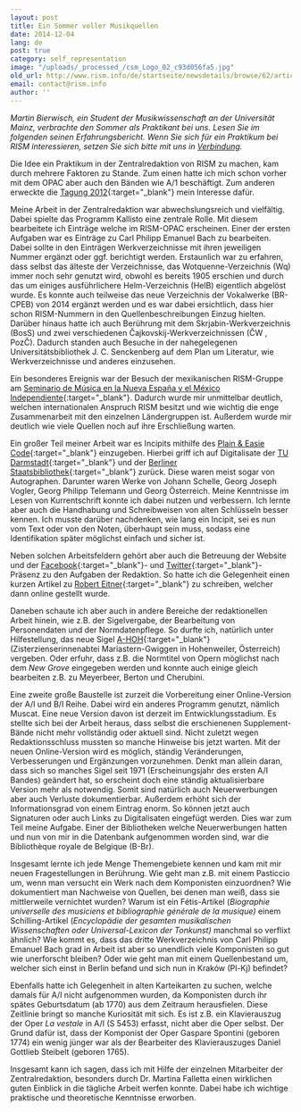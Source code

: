 ```yaml
---
layout: post
title: Ein Sommer voller Musikquellen
date: 2014-12-04
lang: de
post: true
category: self_representation
image: "/uploads/_processed_/csm_Logo_02_c93d056fa5.jpg"
old_url: http://www.rism.info/de/startseite/newsdetails/browse/62/article/64/a-summer-of-musical-sources.html
email: contact@rism.info
author: ''
---
```



_Martin Bierwisch,_ _ein Student der Musikwissenschaft an der Universität Mainz, verbrachte den Sommer als Praktikant bei uns. Lesen Sie im folgenden seinen Erfahrungsbericht. Wenn Sie sich für ein Praktikum bei RISM interessieren, setzen Sie sich bitte mit uns in [Verbindung](mailto:contact@rism.info "Öffnet ein Fenster zum Versenden der E-Mail")._





Die Idee ein Praktikum in der Zentralredaktion von RISM zu machen, kam durch mehrere Faktoren zu Stande. Zum einen hatte ich mich schon vorher mit dem OPAC aber auch den Bänden wie A/1 beschäftigt. Zum anderen erweckte die [Tagung 2012](http://www.rism.info/en/publications/conference-2012.html){:target="_blank"} mein Interesse dafür.



Meine Arbeit in der Zentralredaktion war abwechslungsreich und vielfältig. Dabei spielte das Programm Kallisto eine zentrale Rolle. Mit diesem bearbeitete ich Einträge welche im RISM-OPAC erscheinen. Einer der ersten Aufgaben war es Einträge zu Carl Philipp Emanuel Bach zu bearbeiten. Dabei sollte in den Einträgen Werkverzeichnisse mit ihren jeweiligen Nummer ergänzt oder ggf. berichtigt werden. Erstaunlich war zu erfahren, dass selbst das älteste der Verzeichnisse, das Wotquenne-Verzeichnis (Wq) immer noch sehr genutzt wird, obwohl es bereits 1905 erschien und durch das um einiges ausführlichere Helm-Verzeichnis (HelB) eigentlich abgelöst wurde. Es konnte auch teilweise das neue Verzeichnis der Vokalwerke (BR-CPEB) von 2014 ergänzt werden und es war dabei ersichtlich, dass hier schon RISM-Nummern in den Quellenbeschreibungen Einzug hielten. Darüber hinaus hatte ich auch Berührung mit dem Skrjabin-Werkverzeichnis (BosS) und zwei verschiedenen Čajkovskij-Werkverzeichnissen (ČW , PozČ). Dadurch standen auch Besuche in der nahegelegenen Universitätsbibliothek J. C. Senckenberg auf dem Plan um Literatur, wie Werkverzeichnisse und anderes einzusehen.

Ein besonderes Ereignis war der Besuch der mexikanischen RISM-Gruppe am [Seminario de Música en la Nueva España y el México Independiente](http://musicat.unam.mx/v2013/index.html){:target="_blank"}. Dadurch wurde mir unmittelbar deutlich, welchen internationalen Anspruch RISM besitzt und wie wichtig die enge Zusammenarbeit mit den einzelnen Ländergruppen ist. Außerdem wurde mir deutlich wie viele Quellen noch auf ihre Erschließung warten.





Ein großer Teil meiner Arbeit war es Incipits mithilfe des [Plain & Easie Code](http://www.iaml.info/activities/projects/plain_and_easy_code){:target="_blank"} einzugeben. Hierbei griff ich auf Digitalisate der [TU Darmstadt](http://tudigit.ulb.tu-darmstadt.de/show/sammlung23){:target="_blank"} und der [Berliner Staatsbibliothek](http://digital.staatsbibliothek-berlin.de/suche/?DC=musiknoten){:target="_blank"} zurück. Diese waren meist sogar von Autographen. Darunter waren Werke von Johann Schelle, Georg Joseph Vogler, Georg Philipp Telemann und Georg Österreich. Meine Kenntnisse im Lesen von Kurrentschrift konnte ich dabei nutzen und verbessern. Ich lernte aber auch die Handhabung und Schreibweisen von alten Schlüsseln besser kennen. Ich musste darüber nachdenken, wie lang ein Incipit, sei es nun vom Text oder von den Noten, überhaupt sein muss, sodass eine Identifikation später möglichst einfach und sicher ist.



Neben solchen Arbeitsfeldern gehört aber auch die Betreuung der Website und der [Facebook](https://www.facebook.com/RISM.info){:target="_blank"}- und [Twitter](https://twitter.com/RISM_music){:target="_blank"}-Präsenz zu den Aufgaben der Redaktion. So hatte ich die Gelegenheit einen kurzen Artikel zu [Robert Eitner](http://www.rism.info/de/startseite/newsdetails/article/64/rism-from-a-to-z-robert-eitner.html){:target="_blank"} zu schreiben, welcher dann online gestellt wurde.



Daneben schaute ich aber auch in andere Bereiche der redaktionellen Arbeit hinein, wie z.B. der Sigelvergabe, der Bearbeitung von Personendaten und der Normdatenpflege. So durfte ich, natürlich unter Hilfestellung, das neue Sigel [A-HOH](http://www.mariastern-gwiggen.at/){:target="_blank"} (Zisterzienserinnenabtei Mariastern-Gwiggen in Hohenweiler, Österreich) vergeben. Oder erfuhr, dass z.B. die Normtitel von Opern möglichst nach dem _New Grove_ eingegeben werden und konnte auch einige gleich bearbeiten z.B. zu Meyerbeer, Berton und Cherubini.



Eine zweite große Baustelle ist zurzeit die Vorbereitung einer Online-Version der A/I und B/I Reihe. Dabei wird ein anderes Programm genutzt, nämlich Muscat. Eine neue Version davon ist derzeit im Entwicklungsstadium. Es stellte sich bei der Arbeit heraus, dass selbst die erschienenen Supplement-Bände nicht mehr vollständig oder aktuell sind. Nicht zuletzt wegen Redaktionsschluss mussten so manche Hinweise bis jetzt warten. Mit der neuen Online-Version wird es möglich, ständig Veränderungen, Verbesserungen und Ergänzungen vorzunehmen. Denkt man allein daran, dass sich so manches Sigel seit 1971 (Erscheinungsjahr des ersten A/I Bandes) geändert hat, so erscheint doch eine ständig aktualisierbare Version mehr als notwendig. Somit sind natürlich auch Neuerwerbungen aber auch Verluste dokumentierbar. Außerdem erhöht sich der Informationsgrad von einem Eintrag enorm. So können jetzt auch Signaturen oder auch Links zu Digitalisaten eingefügt werden. Dies war zum Teil meine Aufgabe. Einer der Bibliotheken welche Neuerwerbungen hatten und nun von mir in die Datenbank aufgenommen worden sind, war die Bibliothèque royale de Belgique (B-Br).



Insgesamt lernte ich jede Menge Themengebiete kennen und kam mit mir neuen Fragestellungen in Berührung. Wie geht man z.B. mit einem Pasticcio um, wenn man versucht ein Werk nach dem Komponisten einzuordnen? Wie dokumentiert man Nachweise von Quellen, bei denen man weiß, dass sie mittlerweile vernichtet wurden? Warum ist ein Fétis-Artikel (_Biographie universelle des musiciens et bibliographie générale de la musique)_ einem Schilling-Artikel (_Encyclopädie der gesamten musikalischen Wissenschaften oder Universal-Lexicon der Tonkunst)_ manchmal so verflixt ähnlich? Wie kommt es, dass das dritte Werkverzeichnis von Carl Philipp Emanuel Bach grad in Arbeit ist aber so unendlich viele Komponisten so gut wie unerforscht bleiben? Oder wie geht man mit einem Quellenbestand um, welcher sich einst in Berlin befand und sich nun in Kraków (Pl-Kj) befindet?



Ebenfalls hatte ich Gelegenheit in alten Karteikarten zu suchen, welche damals für A/I nicht aufgenommen wurden, da Komponisten durch ihr spätes Geburtsdatum (ab 1770) aus dem Zeitraum herausfielen. Diese Zeitlinie bringt so manche Kuriosität mit sich. Es ist z.B. ein Klavierauszug der Oper _La vestale_ in A/I (S 5453) erfasst, nicht aber die Oper selbst. Der Grund dafür ist, dass der Komponist der Oper Gaspare Spontini (geboren 1774) ein wenig jünger war als der Bearbeiter des Klavierauszuges Daniel Gottlieb Steibelt (geboren 1765).



Insgesamt kann ich sagen, dass ich mit Hilfe der einzelnen Mitarbeiter der Zentralredaktion, besonders durch Dr. Martina Falletta einen wirklichen guten Einblick in die tägliche Arbeit werfen konnte. Dabei habe ich wichtige praktische und theoretische Kenntnisse erworben.







<script type="text/javascript">var switchTo5x=true;</script><script type="text/javascript" src="http://w.sharethis.com/button/buttons.js"></script><script type="text/javascript">stLight.options({publisher: "9b601438-1ce1-49d8-bfd7-9cff5df54c17", doNotHash: false, doNotCopy: false, hashAddressBar: false});</script>
